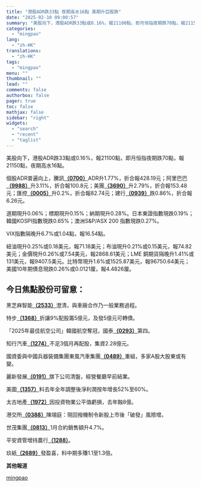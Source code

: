```yaml
---
title: "港股ADR跌33點 夜期高水16點 美期升亞股跌"
date: "2025-02-10 09:00:57"
summary: "美股向下，港股ADR跌33點或0.16%，報21100點，即月恒指夜期跌70點，報21150點，夜..."
categories:
  - "mingpao"
lang:
  - "zh-HK"
translations:
  - "zh-HK"
tags:
  - "mingpao"
menu: ""
thumbnail: ""
lead: ""
comments: false
authorbox: false
pager: true
toc: false
mathjax: false
sidebar: "right"
widgets:
  - "search"
  - "recent"
  - "taglist"
---
```


美股向下，港股ADR跌33點或0.16%，報21100點，即月恒指夜期跌70點，報21150點，夜期高水16點。


個股ADR普遍向上，騰訊[**（0700）**](stock1.php?code=0700)ADR升1.77%，折合報428.19元；阿里巴巴[**（9988）**](stock1.php?code=9988)升3.11%，折合報100.8元；美團[**（3690）**](stock1.php?code=3690)升2.79%，折合報153.48元；匯控[**（0005）**](stock1.php?code=0005)升0.2%，折合報82.74元；建行[**（0939）**](stock1.php?code=0939)跌0.86%，折合報6.26元。

道期現升0.06%；標期現升0.15%；納期現升0.28%。日本東證指數現跌0.19%；韓國KOSPI指數現跌0.65%；澳洲S&P/ASX 200 指數現跌0.27%。

VIX指數隔晚升6.7%或1.04點，報16.54點。

紐油現升0.25%或0.18美元，報71.18美元；布油現升0.21%或0.15美元，報74.82美元；金價現升0.26%或7.54美元，報2868.61美元；LME 銅期貨隔晚升1.41%或131美元，報9407.5美元。比特幣現升1.6%或1525.87美元，報96750.64美元；美國10年期債息現跌0.26%或0.0121厘，報4.4826厘。

今日焦點股份可留意：
----------

黑芝麻智能[**（2533）**](stock1.php?code=2533)澄清，與車廠合作乃一般業務過程。

特步[**（1368）**](stock1.php?code=1368)折讓9%配股籌5億元，及發5億元可轉債。

「2025年最佳航空公司」韓國航空奪冠，國泰[**（0293）**](stock1.php?code=0293)第四。

知行汽車[**（1274）**](stock1.php?code=1274)不足3個月再配股，集資2.28億元。

國資委與中國兵器裝備集團東風汽車集團[**（0489）**](stock1.php?code=0489)重組，多家A股大股東或有變。

麗新發展[**（0191）**](stock1.php?code=0191)旗下公司清盤，經營餐廳早前結業。

美圖[**（1357）**](stock1.php?code=1357)料去年全年調整後淨利潤按年增長52%至60%。

太古地產[**（1972）**](stock1.php?code=1972)因投資物業公平值虧損，去年蝕8億。

港交所[**（0388）**](stock1.php?code=0388)陳翊庭：現回撥機制令新股上市後「破發」風險增。

世茂集團[**（0813）**](stock1.php?code=0813)1月合約銷售額升4.7%。

平安資管增持農行[**（1288）**](stock1.php?code=1288)。

玖紙[**（2689）**](stock1.php?code=2689)發盈喜，料中期多賺1.1至1.3倍。

**其他報道**

[mingpao](https://finance.mingpao.com/fin/instantf/20250210/1739148547012/%e6%b8%af%e8%82%a1adr%e8%b7%8c33%e9%bb%9e-%e5%a4%9c%e6%9c%9f%e9%ab%98%e6%b0%b416%e9%bb%9e-%e7%be%8e%e6%9c%9f%e5%8d%87%e4%ba%9e%e8%82%a1%e8%b7%8c)
